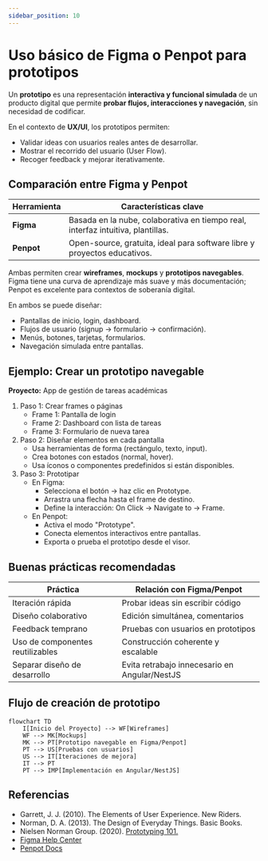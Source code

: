 ```yaml
---
sidebar_position: 10
---
```


# Uso básico de Figma o Penpot para prototipos

Un **prototipo** es una representación **interactiva y funcional simulada** de un producto digital que permite **probar flujos, interacciones y navegación**, sin necesidad de codificar.

En el contexto de **UX/UI**, los prototipos permiten:

- Validar ideas con usuarios reales antes de desarrollar.
- Mostrar el recorrido del usuario (User Flow).
- Recoger feedback y mejorar iterativamente.

## Comparación entre Figma y Penpot

|Herramienta|Características clave|
|--|--|
|**Figma**|Basada en la nube, colaborativa en tiempo real, interfaz intuitiva, plantillas.|
|**Penpot**|Open-source, gratuita, ideal para software libre y proyectos educativos.|

Ambas permiten crear **wireframes**, **mockups** y **prototipos navegables**. Figma tiene una curva de aprendizaje más suave y más documentación; Penpot es excelente para contextos de soberanía digital.

En ambos se puede diseñar:

- Pantallas de inicio, login, dashboard.
- Flujos de usuario (signup → formulario → confirmación).
- Menús, botones, tarjetas, formularios.
- Navegación simulada entre pantallas.

## Ejemplo: Crear un prototipo navegable

**Proyecto:** App de gestión de tareas académicas

1. Paso 1: Crear frames o páginas
   - Frame 1: Pantalla de login
   - Frame 2: Dashboard con lista de tareas
   - Frame 3: Formulario de nueva tarea
2. Paso 2: Diseñar elementos en cada pantalla
   - Usa herramientas de forma (rectángulo, texto, input).
   - Crea botones con estados (normal, hover).
   - Usa íconos o componentes predefinidos si están disponibles.
3. Paso 3: Prototipar
   - En Figma:
     - Selecciona el botón → haz clic en Prototype.
     - Arrastra una flecha hasta el frame de destino.
     - Define la interacción: On Click → Navigate to → Frame.
   - En Penpot:
     - Activa el modo "Prototype".
     - Conecta elementos interactivos entre pantallas.
     - Exporta o prueba el prototipo desde el visor.

## Buenas prácticas recomendadas

|Práctica|Relación con Figma/Penpot|
|--|--|
|Iteración rápida|Probar ideas sin escribir código|
|Diseño colaborativo|Edición simultánea, comentarios|
|Feedback temprano|Pruebas con usuarios en prototipos|
|Uso de componentes reutilizables|Construcción coherente y escalable|
|Separar diseño de desarrollo|Evita retrabajo innecesario en Angular/NestJS|

## Flujo de creación de prototipo

```mermaid
flowchart TD
    I[Inicio del Proyecto] --> WF[Wireframes]
    WF --> MK[Mockups]
    MK --> PT[Prototipo navegable en Figma/Penpot]
    PT --> US[Pruebas con usuarios]
    US --> IT[Iteraciones de mejora]
    IT --> PT
    PT --> IMP[Implementación en Angular/NestJS]
```

## Referencias

- Garrett, J. J. (2010). The Elements of User Experience. New Riders.
- Norman, D. A. (2013). The Design of Everyday Things. Basic Books.
- Nielsen Norman Group. (2020). [Prototyping 101.](https://www.nngroup.com/articles/prototyping-101/)
- [Figma Help Center](https://help.figma.com/)
- [Penpot Docs](https://penpot.app/docs)
